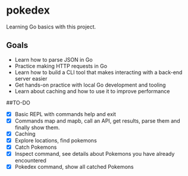 # pokedex
Learning Go basics with this project.


## Goals
- Learn how to parse JSON in Go
- Practice making HTTP requests in Go
- Learn how to build a CLI tool that makes interacting with a back-end server easier
- Get hands-on practice with local Go development and tooling
- Learn about caching and how to use it to improve performance

##TO-DO
- [x] Basic REPL with commands help and exit
- [x] Commands map and mapb, call an API, get results, parse them and finally show them.
- [x] Caching
- [x] Explore locations, find pokemons
- [x] Catch Pokemons
- [x] Inspect command, see details about Pokemons you have already encountered
- [x] Pokedex command, show all catched Pokemons 
